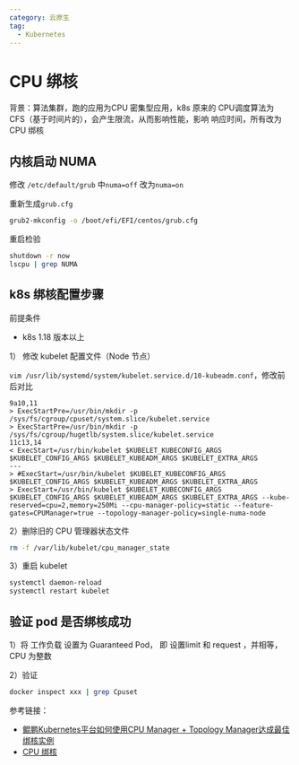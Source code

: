 ```yaml
---
category: 云原生
tag:
  - Kubernetes
---
```


# CPU 绑核

背景：算法集群，跑的应用为CPU 密集型应用，k8s 原来的 CPU调度算法为 CFS（基于时间片的），会产生限流，从而影响性能，影响 响应时间，所有改为 CPU 绑核

## 内核启动 NUMA

修改 `/etc/default/grub`  中`numa=off` 改为`numa=on`

重新生成`grub.cfg`

```bash
grub2-mkconfig -o /boot/efi/EFI/centos/grub.cfg
```

重启检验

```bash
shutdown -r now
lscpu | grep NUMA
```

## k8s 绑核配置步骤

前提条件

* k8s 1.18 版本以上

1） 修改 kubelet 配置文件（Node 节点）

`vim /usr/lib/systemd/system/kubelet.service.d/10-kubeadm.conf`，修改前后对比

```
9a10,11
> ExecStartPre=/usr/bin/mkdir -p /sys/fs/cgroup/cpuset/system.slice/kubelet.service
> ExecStartPre=/usr/bin/mkdir -p /sys/fs/cgroup/hugetlb/system.slice/kubelet.service
11c13,14
< ExecStart=/usr/bin/kubelet $KUBELET_KUBECONFIG_ARGS $KUBELET_CONFIG_ARGS $KUBELET_KUBEADM_ARGS $KUBELET_EXTRA_ARGS
---
> #ExecStart=/usr/bin/kubelet $KUBELET_KUBECONFIG_ARGS $KUBELET_CONFIG_ARGS $KUBELET_KUBEADM_ARGS $KUBELET_EXTRA_ARGS
> ExecStart=/usr/bin/kubelet $KUBELET_KUBECONFIG_ARGS $KUBELET_CONFIG_ARGS $KUBELET_KUBEADM_ARGS $KUBELET_EXTRA_ARGS --kube-reserved=cpu=2,memory=250Mi --cpu-manager-policy=static --feature-gates=CPUManager=true --topology-manager-policy=single-numa-node
```

2）删除旧的 CPU 管理器状态文件

```bash
rm -f /var/lib/kubelet/cpu_manager_state
```

3）重启 kubelet

```bash
systemctl daemon-reload
systemctl restart kubelet
```

## 验证 pod 是否绑核成功

1）将 工作负载 设置为 Guaranteed Pod， 即 设置limit 和 request ，并相等，CPU 为整数

2）验证

```bash
docker inspect xxx | grep Cpuset
```



参考链接：

* [鲲鹏Kubernetes平台如何使用CPU Manager + Topology Manager达成最佳绑核实例](https://bbs.huaweicloud.com/blogs/181224)
* [CPU 绑核](https://imroc.cc/kubernetes/best-practices/performance-optimization/cpu.html#cpu-绑核)